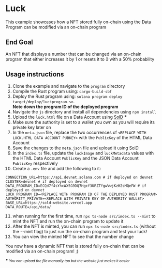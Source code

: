 # Luck

This example showcases how a NFT stored fully on-chain using the Data Program can be modified via an on-chain program

## End Goal

An NFT that displays a number that can be changed via an on-chain program that either increases it by 1 or resets it to 0 with a 50% probability

## Usage instructions

1. Clone the example and navigate to the `program` directory
2. Compile the Rust program using: `cargo-build-sbf`
3. Deploy the Rust program using: `solana program deploy target/deploy/luckprogram.so`. <br />
<b>Note down the program ID of the deployed program</b>
4. Navigate the `js` directory and install all dependencies using `npm install`
5. Upload the `luck.html` file on a Data Account using [SolD](https://sold-website.vercel.app/upload) <b>*</b>
6. Make sure the authority is set to a wallet you own as you will require its private key later on
7. In the `meta.json` file, replace the two occurrences of `<REPLACE WITH LUCK.HTML DATA ACCOUNT PUBKEY>` with the `PublicKey` of the HTML Data Account
8. Save the changes to the `meta.json` file and upload it using [SolD](https://sold-website.vercel.app/upload)
9. In the `index.ts` file, update the `luckImage` and `luckMetadata` values with the HTML Data Account `PublicKey` and the JSON Data Account `PublicKey` respectively
10. Create a `.env` file and add the following to it:
```
CONNECTION_URL=https://api.devnet.solana.com # if deployed on devnet
CLUSTER=devnet # if deployed on devnet
DATA_PROGRAM_ID=ECQd7f4sYhcWX5G9DQ7Hgcf3URZTfgwVwjKzH2sMQeFW # if deployed on devnet
LUCK_PROGRAM_ID=<REPLACE WITH PROGRAM ID OF THE DEPLOYED RUST PROGRAM>
AUTHORITY_PRIVATE=<REPLACE WITH PRIVATE KEY OF AUTHORITY WALLET>
BASE_URL=https://sold-website.vercel.app
DATA_ROUTE=/api/data/
```
11. when running for the first time, run `npx ts-node src/index.ts --mint`  to mint the NFT and run the on-chain program to update it
12. After the NFT is minted, you can run `npx ts-node src/index.ts` (without the --mint flag) to just run the on-chain program and test your luck!
13. You can view the minted NFT to see that the number change

You now have a dynamic NFT that is stored fully on-chain that can be modified via an on-chain program! ;)

<b>*</b><small><i> You can upload the file manually too but the website just makes it easier </i></small>

